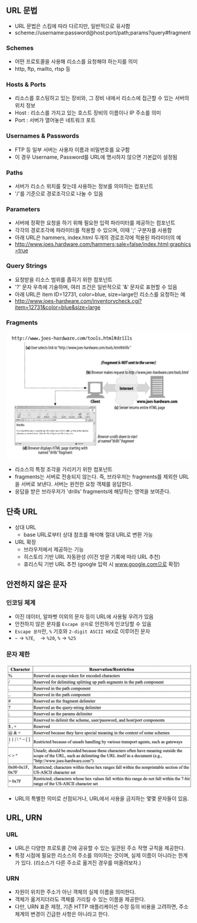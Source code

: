 ## URL 문법
- URL 문법은 스킴에 따라 다르지만, 일반적으로 유사함
- scheme://username:password@host:port/path;params?query#fragment

### Schemes
- 어떤 프로토콜을 사용해 리소스를 요청해야 하는지를 의미
- http, ftp, mailto, rtsp 등

### Hosts & Ports
- 리소스를 호스팅하고 있는 장비와, 그 장비 내에서 리소스에 접근할 수 있는 서버의 위치 정보
- Host : 리소스를 가지고 있는 호스트 장비의 이름이나 IP 주소를 의미
- Port : 서버가 열어놓은 네트워크 포트

### Usernames & Passwords
- FTP 등 일부 서버는 사용자 이름과 비밀번호를 요구함
- 이 경우 Username, Password를 URL에 명시하지 않으면 기본값이 설정됨

### Paths
- 서버가 리소스 위치를 찾는데 사용하는 정보를 의미하는 컴포넌트
- '/'를 기준으로 경로조각으로 나눌 수 있음
### Parameters
- 서버에 정확한 요청을 하기 위해 필요한 입력 파라미터를 제공하는 컴포넌트
- 각각의 경로조각에 파라미터를 적용할 수 있으며, 이때 ';' 구분자를 사용함
- 아래 URL은 hammers, index.html 두개의 경로조각에 적용된 파라미터의 예
- http://www.joes.hardware.com/hammers;sale=false/index.html;graphics=true

### Query Strings
- 요청받을 리소스 범위를 좁히기 위한 컴포넌트
- '?' 문자 우측에 기술하며, 여러 조건은 일반적으로 '&' 문자로 표현할 수 있음
- 아래 URL은 item ID=12731, color=blue, size=large인 리소스를 요청하는 예
- http://www.joes-hardware.com/inventorycheck.cgi?item=12731&color=blue&size=large

### Fragments
![fragments](/figures/fragments.png)
- 리소스의 특정 조각을 가리키기 위한 컴포넌트
- fragments는 서버로 전송되지 않는다. 즉, 브라우저는 fragments를 제외한 URL을 서버로 보낸다. 서버는 완전한 요청 객체를 응답한다.
- 응답을 받은 브라우저가 'drills' fragments에 해당하는 영역을 보여준다.

## 단축 URL
- 상대 URL
    - base URL로부터 상대 참조를 해석해 절대 URL로 변환 가능
- URL 확장
    - 브라우저에서 제공하는 기능
    - 히스토리 기반 URL 자동완성 (이전 방문 기록에 따라 URL 추천)
    - 휴리스틱 기반 URL 추천 (google 입력 시 www.google.com으로 확장)

## 안전하지 않은 문자
### 인코딩 체계
- 이진 데이터, 알파벳 이외의 문자 등이 URL에 사용될 우려가 있음
- 안전하지 않은 문자를 `Escape 문자`로 안전하게 인코딩할 수 있음
- `Escape 문자`란, `%` 기호와 `2-digit ASCII HEX`로 이루어진 문자
- `~` -> `%7E`, ` ` -> `%20`, `%` -> `%25`

### 문자 제한
![reserved-and-restircted-char](/figures/reserved-and-restircted-char.png)
- URL의 특별한 의미로 선점되거나, URL에서 사용을 금지하는 몇몇 문자들이 있음.

## URL, URN
### URL
- URL은 다양한 프로토콜 간에 공유할 수 있는 일관된 주소 작명 규칙을 제공한다.
- 특정 시점에 필요한 리소스의 주소를 의미하는 것이며, 실제 이름이 아니라는 한계가 있다. (리소스가 다른 주소로 옮겨진 경우를 떠올려보자.)

### URN
- 자원이 위치한 주소가 아닌 객체의 실제 이름을 의미한다.
- 객체가 옮겨지더라도 객체를 가리킬 수 있는 이름을 제공한다.
- 다만, URN 표준 제정, 기존 HTTP 애플리케이션 수정 등의 비용을 고려하면, 주소 체계의 변경이 긴급한 사항은 아니라고 한다.
